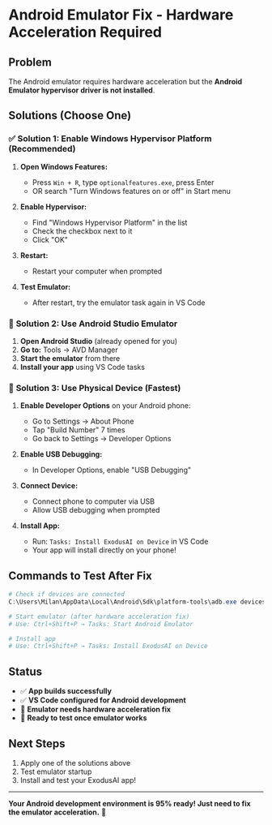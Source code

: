 # Android Emulator Fix - Hardware Acceleration Required

## Problem
The Android emulator requires hardware acceleration but the **Android Emulator hypervisor driver is not installed**.

## Solutions (Choose One)

### ✅ **Solution 1: Enable Windows Hypervisor Platform (Recommended)**

1. **Open Windows Features:**
   - Press `Win + R`, type `optionalfeatures.exe`, press Enter
   - OR search "Turn Windows features on or off" in Start menu

2. **Enable Hypervisor:**
   - Find "Windows Hypervisor Platform" in the list
   - Check the checkbox next to it
   - Click "OK"

3. **Restart:**
   - Restart your computer when prompted

4. **Test Emulator:**
   - After restart, try the emulator task again in VS Code

### 🎯 **Solution 2: Use Android Studio Emulator**

1. **Open Android Studio** (already opened for you)
2. **Go to:** Tools → AVD Manager
3. **Start the emulator** from there
4. **Install your app** using VS Code tasks

### 📱 **Solution 3: Use Physical Device (Fastest)**

1. **Enable Developer Options** on your Android phone:
   - Go to Settings → About Phone
   - Tap "Build Number" 7 times
   - Go back to Settings → Developer Options

2. **Enable USB Debugging:**
   - In Developer Options, enable "USB Debugging"

3. **Connect Device:**
   - Connect phone to computer via USB
   - Allow USB debugging when prompted

4. **Install App:**
   - Run: `Tasks: Install ExodusAI on Device` in VS Code
   - Your app will install directly on your phone!

## Commands to Test After Fix

```powershell
# Check if devices are connected
C:\Users\Milan\AppData\Local\Android\Sdk\platform-tools\adb.exe devices

# Start emulator (after hardware acceleration fix)
# Use: Ctrl+Shift+P → Tasks: Start Android Emulator

# Install app
# Use: Ctrl+Shift+P → Tasks: Install ExodusAI on Device
```

## Status
- ✅ **App builds successfully**
- ✅ **VS Code configured for Android development** 
- 🔧 **Emulator needs hardware acceleration fix**
- 🎯 **Ready to test once emulator works**

## Next Steps
1. Apply one of the solutions above
2. Test emulator startup
3. Install and test your ExodusAI app!

---
**Your Android development environment is 95% ready! Just need to fix the emulator acceleration.** 🚀